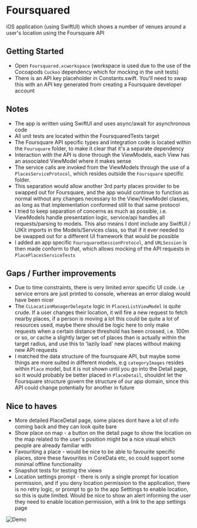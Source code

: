 # Foursquared
iOS application (using SwiftUI) which shows a number of venues around a user's location using the Foursquare API

## Getting Started
- Open `Foursquared.xcworkspace` (workspace is used due to the use of the Cocoapods `Cuckoo` dependency which for mocking in the unit tests)
- There is an API key placeholder in Constants.swift. You'll need to swap this with an API key generated from creating a Foursquare developer account

## Notes
- The app is written using SwiftUI and uses async/await for asynchronous code
- All unit tests are located within the FoursquaredTests target
- The Foursquare API specific types and integration code is located within the `Foursquare` folder, to make it clear that it's a separate dependency
- Interaction with the API is done through the ViewModels, each View has an associated ViewModel where it makes sense
- The service calls are invoked from the ViewModels through the use of a `PlacesServiceProtocol`, which resides outside the `Foursquare` specific folder. 
- This separation would allow another 3rd party places provider to be swapped out for Foursquare, and the app would continue to function as normal without any changes necessary 
to the View/ViewModel classes, as long as that implementation conformed still to that same protocol
- I tried to keep separation of concerns as much as possible, i.e. ViewModels handle presentation logic, service/api handles all requests/parsing to models. This also means I  dont include any SwiftUI / UIKit imports in the Models/Services class, so that if it ever needed to be swapped out for a different UI framework that would be possible  
- I added an app specific `FoursquaredSessionProtocol`, and `URLSession` is then made conform to that, which allows mocking of the API requests in `PlacePlacesServiceTests`

## Gaps / Further improvements
- Due to time constraints, there is very limited error specific UI code. i.e service errors are just printed to console, whereas an error dialog would have been nicer
- The `CLLocationManagerDelegate` logic in `PlacesListViewModel` is quite crude. If a user changes their location, it will fire a new request to fetch nearby places, if a person is moving a lot this could be quite a lot of resources used, maybe there should be logic here to only make requests when a certain distance threshold has been crossed, i.e. 100m or so, or cache a slightly larger set of places than is actually within the target radius, and use this to 'lazily load' new places without making new API requests
- I matched the data structure of the foursquare API, but maybe some things are more suited in different models, e.g `categoryImages` resides within `Place` model, but it is not shown until you go into the Detail page, so it would probably be better placed in `PlaceDetail`, shouldnt let the Foursquare structure govern the structure of our app domain, since this API could change potentially for another in future

## Nice to haves
- More detailed PlaceDetail page, some places dont have a lot of info coming back and they can look quite bare
- Show place on map - a button on the detail page to show the location on the map related to the user's position might be a nice visual which people are already familiar with 
- Favouriting a place - would be nice to be able to favourite specific places, store these favourites in CoreData etc, so could support some minimal offline functionality
- Snapshot tests for testing the views
- Location settings prompt - there is only a single prompt for location permission, and if you deny location permission to the application, there is no retry logic, or prompt to go to the app Setttings to enable location, so this is quite limited. Would be nice to show an alert informing the user they need to enable location permission, with a link to the app settings page


![Demo](demo.gif)